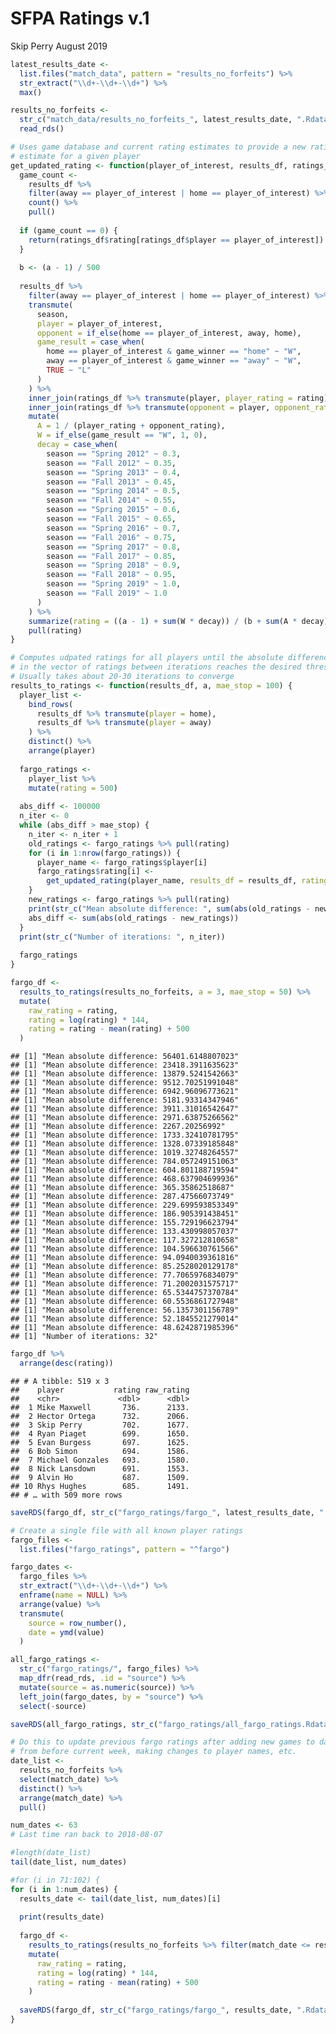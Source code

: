 SFPA Ratings v.1
================
Skip Perry
August 2019

``` r
latest_results_date <- 
  list.files("match_data", pattern = "results_no_forfeits") %>% 
  str_extract("\\d+-\\d+-\\d+") %>% 
  max()

results_no_forfeits <- 
  str_c("match_data/results_no_forfeits_", latest_results_date, ".Rdata") %>% 
  read_rds()

# Uses game database and current rating estimates to provide a new rating 
# estimate for a given player 
get_updated_rating <- function(player_of_interest, results_df, ratings_df, a) {
  game_count <- 
    results_df %>% 
    filter(away == player_of_interest | home == player_of_interest) %>% 
    count() %>% 
    pull()
  
  if (game_count == 0) {
    return(ratings_df$rating[ratings_df$player == player_of_interest])
  }
  
  b <- (a - 1) / 500
  
  results_df %>% 
    filter(away == player_of_interest | home == player_of_interest) %>% 
    transmute(
      season,
      player = player_of_interest,
      opponent = if_else(home == player_of_interest, away, home),
      game_result = case_when(
        home == player_of_interest & game_winner == "home" ~ "W",
        away == player_of_interest & game_winner == "away" ~ "W",
        TRUE ~ "L"
      )
    ) %>% 
    inner_join(ratings_df %>% transmute(player, player_rating = rating), by = "player") %>% 
    inner_join(ratings_df %>% transmute(opponent = player, opponent_rating = rating), by = "opponent") %>% 
    mutate(
      A = 1 / (player_rating + opponent_rating),
      W = if_else(game_result == "W", 1, 0),
      decay = case_when(
        season == "Spring 2012" ~ 0.3,
        season == "Fall 2012" ~ 0.35,
        season == "Spring 2013" ~ 0.4,
        season == "Fall 2013" ~ 0.45,
        season == "Spring 2014" ~ 0.5,
        season == "Fall 2014" ~ 0.55,
        season == "Spring 2015" ~ 0.6,
        season == "Fall 2015" ~ 0.65,
        season == "Spring 2016" ~ 0.7,
        season == "Fall 2016" ~ 0.75,
        season == "Spring 2017" ~ 0.8,
        season == "Fall 2017" ~ 0.85,
        season == "Spring 2018" ~ 0.9,
        season == "Fall 2018" ~ 0.95,
        season == "Spring 2019" ~ 1.0,
        season == "Fall 2019" ~ 1.0
      )
    ) %>% 
    summarize(rating = ((a - 1) + sum(W * decay)) / (b + sum(A * decay))) %>% 
    pull(rating)
}

# Computes udpated ratings for all players until the absolute difference 
# in the vector of ratings between iterations reaches the desired threshold
# Usually takes about 20-30 iterations to converge
results_to_ratings <- function(results_df, a, mae_stop = 100) {
  player_list <- 
    bind_rows(
      results_df %>% transmute(player = home), 
      results_df %>% transmute(player = away)
    ) %>% 
    distinct() %>% 
    arrange(player)
  
  fargo_ratings <- 
    player_list %>% 
    mutate(rating = 500)
  
  abs_diff <- 100000
  n_iter <- 0
  while (abs_diff > mae_stop) {
    n_iter <- n_iter + 1
    old_ratings <- fargo_ratings %>% pull(rating)
    for (i in 1:nrow(fargo_ratings)) {
      player_name <- fargo_ratings$player[i]
      fargo_ratings$rating[i] <- 
        get_updated_rating(player_name, results_df = results_df, ratings_df = fargo_ratings, a = a)
    }
    new_ratings <- fargo_ratings %>% pull(rating)
    print(str_c("Mean absolute difference: ", sum(abs(old_ratings - new_ratings))))
    abs_diff <- sum(abs(old_ratings - new_ratings))
  }
  print(str_c("Number of iterations: ", n_iter))
  
  fargo_ratings
}
```

``` r
fargo_df <- 
  results_to_ratings(results_no_forfeits, a = 3, mae_stop = 50) %>% 
  mutate(
    raw_rating = rating,
    rating = log(rating) * 144,
    rating = rating - mean(rating) + 500
  )
```

    ## [1] "Mean absolute difference: 56401.6148807023"
    ## [1] "Mean absolute difference: 23418.3911635623"
    ## [1] "Mean absolute difference: 13879.5241542663"
    ## [1] "Mean absolute difference: 9512.70251991048"
    ## [1] "Mean absolute difference: 6942.96096773621"
    ## [1] "Mean absolute difference: 5181.93314347946"
    ## [1] "Mean absolute difference: 3911.31016542647"
    ## [1] "Mean absolute difference: 2971.63875266562"
    ## [1] "Mean absolute difference: 2267.20256992"
    ## [1] "Mean absolute difference: 1733.32410781795"
    ## [1] "Mean absolute difference: 1328.07339185848"
    ## [1] "Mean absolute difference: 1019.32748264557"
    ## [1] "Mean absolute difference: 784.057249151063"
    ## [1] "Mean absolute difference: 604.801188719594"
    ## [1] "Mean absolute difference: 468.637904699936"
    ## [1] "Mean absolute difference: 365.35862518687"
    ## [1] "Mean absolute difference: 287.47566073749"
    ## [1] "Mean absolute difference: 229.699593853349"
    ## [1] "Mean absolute difference: 186.905391438451"
    ## [1] "Mean absolute difference: 155.729196623794"
    ## [1] "Mean absolute difference: 133.430998057037"
    ## [1] "Mean absolute difference: 117.327212810658"
    ## [1] "Mean absolute difference: 104.596630761566"
    ## [1] "Mean absolute difference: 94.0940039361816"
    ## [1] "Mean absolute difference: 85.2528020129178"
    ## [1] "Mean absolute difference: 77.7065976834079"
    ## [1] "Mean absolute difference: 71.2002031575717"
    ## [1] "Mean absolute difference: 65.5344757370784"
    ## [1] "Mean absolute difference: 60.5536861727948"
    ## [1] "Mean absolute difference: 56.1357301156789"
    ## [1] "Mean absolute difference: 52.1845521279014"
    ## [1] "Mean absolute difference: 48.6242871985396"
    ## [1] "Number of iterations: 32"

``` r
fargo_df %>% 
  arrange(desc(rating))
```

    ## # A tibble: 519 x 3
    ##    player           rating raw_rating
    ##    <chr>             <dbl>      <dbl>
    ##  1 Mike Maxwell       736.      2133.
    ##  2 Hector Ortega      732.      2066.
    ##  3 Skip Perry         702.      1677.
    ##  4 Ryan Piaget        699.      1650.
    ##  5 Evan Burgess       697.      1625.
    ##  6 Bob Simon          694.      1586.
    ##  7 Michael Gonzales   693.      1580.
    ##  8 Nick Lansdown      691.      1553.
    ##  9 Alvin Ho           687.      1509.
    ## 10 Rhys Hughes        685.      1491.
    ## # … with 509 more rows

``` r
saveRDS(fargo_df, str_c("fargo_ratings/fargo_", latest_results_date, ".Rdata"))
```

``` r
# Create a single file with all known player ratings
fargo_files <- 
  list.files("fargo_ratings", pattern = "^fargo")

fargo_dates <- 
  fargo_files %>% 
  str_extract("\\d+-\\d+-\\d+") %>% 
  enframe(name = NULL) %>% 
  arrange(value) %>% 
  transmute(
    source = row_number(),
    date = ymd(value)
  )

all_fargo_ratings <- 
  str_c("fargo_ratings/", fargo_files) %>% 
  map_dfr(read_rds, .id = "source") %>% 
  mutate(source = as.numeric(source)) %>% 
  left_join(fargo_dates, by = "source") %>% 
  select(-source)

saveRDS(all_fargo_ratings, str_c("fargo_ratings/all_fargo_ratings.Rdata"))
```

``` r
# Do this to update previous fargo ratings after adding new games to database
# from before current week, making changes to player names, etc.
date_list <- 
  results_no_forfeits %>% 
  select(match_date) %>% 
  distinct() %>% 
  arrange(match_date) %>% 
  pull()

num_dates <- 63
# Last time ran back to 2018-08-07

#length(date_list)
tail(date_list, num_dates)

#for (i in 71:102) {
for (i in 1:num_dates) {
  results_date <- tail(date_list, num_dates)[i]
  
  print(results_date)
  
  fargo_df <- 
    results_to_ratings(results_no_forfeits %>% filter(match_date <= results_date), a = 3, mae_stop = 50) %>% 
    mutate(
      raw_rating = rating,
      rating = log(rating) * 144,
      rating = rating - mean(rating) + 500
    )
  
  saveRDS(fargo_df, str_c("fargo_ratings/fargo_", results_date, ".Rdata"))
}
```
